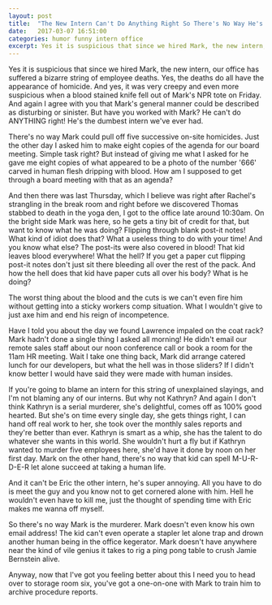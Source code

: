 ```yaml
---
layout: post
title:  "The New Intern Can't Do Anything Right So There's No Way He's the Serial Murderer Targeting our Office"
date:   2017-03-07 16:51:00
categories: humor funny intern office
excerpt: Yes it is suspicious that since we hired Mark, the new intern, our office has suffered  bizarre string of employee deaths. Yes, the deaths do all have the appearance of homicide...
---
```


Yes it is suspicious that since we hired Mark, the new intern, our office has suffered a bizarre string of employee deaths. Yes, the deaths do all have the appearance of homicide. And yes, it was very creepy and even more suspicious when a blood stained knife fell out of Mark's NPR tote on Friday. And again I agree with you that Mark's general manner could be described as disturbing or sinister. But have you worked with Mark? He can't do ANYTHING right! He's the dumbest intern we've ever had.

There's no way Mark could pull off five successive on-site homicides. Just the other day I asked him to make eight copies of the agenda for our board meeting. Simple task right? But instead of giving me what I asked for he gave me eight copies of what appeared to be a photo of the number '666' carved in human flesh dripping with blood. How am I supposed to get through a board meeting with that as an agenda?

And then there was last Thursday, which I believe was right after Rachel's strangling in the break room and right before we discovered Thomas stabbed to death in the yoga den, I got to the office late around 10:30am. On the bright side Mark was here, so he gets a tiny bit of credit for that, but want to know what he was doing? Flipping through blank post-it notes! What kind of idiot does that? What a useless thing to do with your time! And you know what else? The post-its were also covered in blood! That kid leaves blood everywhere! What the hell? If you get a paper cut flipping post-it notes don't just sit there bleeding all over the rest of the pack. And how the hell does that kid have paper cuts all over his body? What is he doing?

The worst thing about the blood and the cuts is we can't even fire him without getting into a sticky workers comp situation. What I wouldn't give to just axe him and end his reign of incompetence.

Have I told you about the day we found Lawrence impaled on the coat rack? Mark hadn't done a single thing I asked all morning! He didn't email our remote sales staff about our noon conference call or book a room for the 11am HR meeting. Wait I take one thing back, Mark did arrange catered lunch for our developers, but what the hell was in those sliders? If I didn't know better I would have said they were made with human insides. 

If you're going to blame an intern for this string of unexplained slayings, and I'm not blaming any of our interns. But why not Kathryn? And again I don't think Kathryn is a serial murderer, she's delightful, comes off as 100% good hearted. But she's on time every single day, she gets things right, I can hand off real work to her, she took over the monthly sales reports and they're better than ever. Kathryn is smart as a whip, she has the talent to do whatever she wants in this world. She wouldn't hurt a fly but if Kathryn wanted to murder five employees here, she'd have it done by noon on her first day. Mark on the other hand, there's no way that kid can spell M-U-R-D-E-R let alone succeed at taking a human life. 

And it can't be Eric the other intern, he's super annoying. All you have to do is meet the guy and you know not to get cornered alone with him. Hell he wouldn't even have to kill me, just the thought of spending time with Eric makes me wanna off myself.

So there's no way Mark is the murderer. Mark doesn't even know his own email address! The kid can't even operate a stapler let alone trap and drown another human being in the office kegerator. Mark doesn't have anywhere near the kind of vile genius it takes to rig a ping pong table to crush Jamie Bernstein alive. 

Anyway, now that I've got you feeling better about this I need you to head over to storage room six, you've got a one-on-one with Mark to train him to archive procedure reports. 


